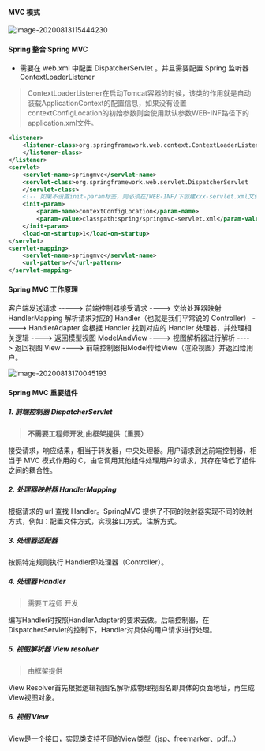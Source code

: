 #### MVC 模式

![image-20200813115444230](C:\Users\Ori\AppData\Roaming\Typora\typora-user-images\image-20200813115444230.png)

#### Spring 整合 Spring MVC

- 需要在 web.xml 中配置 DispatcherServlet 。并且需要配置 Spring 监听器ContextLoaderListener

>ContextLoaderListener在启动Tomcat容器的时候，该类的作用就是自动装载ApplicationContext的配置信息，如果没有设置contextConfigLocation的初始参数则会使用默认参数WEB-INF路径下的application.xml文件。

```xml
<listener>
	<listener-class>org.springframework.web.context.ContextLoaderListener
	</listener-class>
</listener>
<servlet>
	<servlet-name>springmvc</servlet-name>
	<servlet-class>org.springframework.web.servlet.DispatcherServlet
	</servlet-class>
	<!-- 如果不设置init-param标签，则必须在/WEB-INF/下创建xxx-servlet.xml文件，其中xxx是servlet-name中配置的名称。 -->
	<init-param>
		<param-name>contextConfigLocation</param-name>
		<param-value>classpath:spring/springmvc-servlet.xml</param-value>
	</init-param>
	<load-on-startup>1</load-on-startup>
</servlet>
<servlet-mapping>
	<servlet-name>springmvc</servlet-name>
	<url-pattern>/</url-pattern>
</servlet-mapping>
```

#### Spring MVC 工作原理

客户端发送请求 -----> 前端控制器接受请求 ----> 交给处理器映射 HandlerMapping 解析请求对应的 Handler（也就是我们平常说的 Controller） ----> HandlerAdapter 会根据 Handler 找到对应的 Handler 处理器，并处理相关逻辑 ----> 返回模型视图 ModelAndView ----> 视图解析器进行解析 ----> 返回视图 View ----> 前端控制器把Model传给View（渲染视图）并返回给用户。

![image-20200813170045193](C:\Users\Ori\AppData\Roaming\Typora\typora-user-images\image-20200813170045193.png)

#### Spring MVC 重要组件

##### 1. 前端控制器 DispatcherServlet

> **不需要工程师开发,由框架提供（重要）**

接受请求，响应结果，相当于转发器，中央处理器。用户请求到达前端控制器，相当于 MVC 模式作用的 C，由它调用其他组件处理用户的请求，其存在降低了组件之间的耦合性。

##### 2. 处理器映射器 HandlerMapping

根据请求的 url 查找 Handler。SpringMVC 提供了不同的映射器实现不同的映射方式，例如：配置文件方式，实现接口方式，注解方式。

##### 3. 处理器适配器

按照特定规则执行 Handler即处理器（Controller）。

##### 4. 处理器 Handler

> 需要工程师 开发

编写Handler时按照HandlerAdapter的要求去做。后端控制器，在DispatcherServlet的控制下，Handler对具体的用户请求进行处理。

##### 5. 视图解析器 View resolver

> 由框架提供

View Resolver首先根据逻辑视图名解析成物理视图名即具体的页面地址，再生成View视图对象。

##### 6. 视图 View

View是一个接口，实现类支持不同的View类型（jsp、freemarker、pdf...）